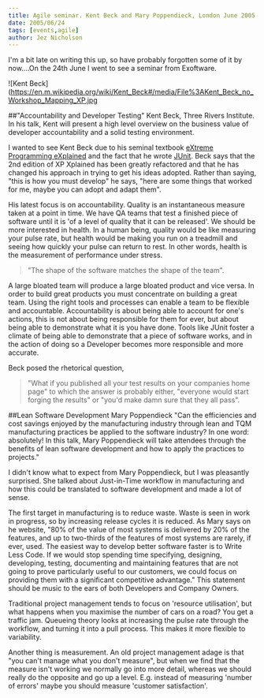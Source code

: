 ```yaml
---
title: Agile seminar. Kent Beck and Mary Poppendieck, London June 2005
date: 2005/06/24
tags: [events,agile]
author: Jez Nicholson
---
```

I'm a bit late on writing this up, so have probably forgotten some of it by now....On the 24th June I went to see a seminar from Exoftware.

![Kent Beck](https://en.m.wikipedia.org/wiki/Kent_Beck#/media/File%3AKent_Beck_no_Workshop_Mapping_XP.jpg

##"Accountability and Developer Testing" Kent Beck, Three Rivers Institute. 
In his talk, Kent will present a high level overview on the business value of developer accountability and a solid testing environment.

I wanted to see Kent Beck due to his seminal textbook [eXtreme Programming eXplained](http://www.amazon.co.uk/Extreme-Programming-Explained-Embrace-Change/dp/0321278658/) and the fact that he wrote [JUnit](http://junit.org). Beck says that the 2nd edition of XP Xplained has been greatly refactored and that he has changed his approach in trying to get his ideas adopted. Rather than saying, "this is how you must develop" he says, "here are some things that worked for me, maybe you can adopt and adapt them".

His latest focus is on accountability. Quality is an instantaneous measure taken at a point in time. We have QA teams that test a finished piece of software until it is 'of a level of quality that it can be released'. We should be more interested in health. In a human being, quality would be like measuring your pulse rate, but health would be making you run on a treadmill and seeing how quickly your pulse can return to rest. In other words, health is the measurement of performance under stress.

> "The shape of the software matches the shape of the team".

A large bloated team will produce a large bloated product and vice versa. In order to build great products you must concentrate on building a great team. Using the right tools and processes can enable a team to be flexible and accountable. Accountability is about being able to account for one's actions, this is not about being responsible for them for ever, but about being able to demonstrate what it is you have done. Tools like JUnit foster a climate of being able to demonstrate that a piece of software works, and in the action of doing so a Developer becomes more responsible and more accurate.

Beck posed the rhetorical question, 
> "What if you published all your test results on your companies home page" 
to which the answer is probably either, "everyone would start forging the results" or "you'd make damn sure that they all pass".

##Lean Software Development Mary Poppendieck
"Can the efficiencies and cost savings enjoyed by the manufacturing industry through lean and TQM manufacturing practices be applied to the software industry? In one word: absolutely! In this talk, Mary Poppendieck will take attendees through the benefits of lean software development and how to apply the practices to projects."

I didn't know what to expect from Mary Poppendieck, but I was pleasantly surprised. She talked about Just-in-Time workflow in manufacturing and how this could be translated to software development and made a lot of sense.

The first target in manufacturing is to reduce waste. Waste is seen in work in progress, so by increasing release cycles it is reduced. As Mary says on he website, "80% of the value of most systems is delivered by 20% of the features, and up to two-thirds of the features of most systems are rarely, if ever, used. The easiest way to develop better software faster is to Write Less Code. If we would stop spending time specifying, designing, developing, testing, documenting and maintaining features that are not going to prove particularly useful to our customers, we could focus on providing them with a significant competitive advantage." This statement should be music to the ears of both Developers and Company Owners.

Traditional project management tends to focus on 'resource utilisation', but what happens when you maximise the number of cars on a road? You get a traffic jam. Queueing theory looks at increasing the pulse rate through the workflow, and turning it into a pull process. This makes it more flexible to variability.

Another thing is measurement. An old project management adage is that "you can't manage what you don't measure", but when we find that the measure isn't working we normally go into more detail, whereas we should really do the opposite and go up a level. E.g. instead of measuring 'number of errors' maybe you should measure 'customer satisfaction'.